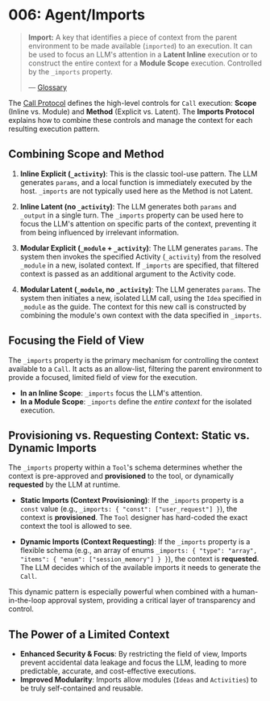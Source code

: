 # 006: Agent/Imports

> **Import:** A key that identifies a piece of context from the parent environment to be made available (`imported`) to an execution. It can be used to focus an LLM's attention in a **Latent Inline** execution or to construct the entire context for a **Module Scope** execution. Controlled by the `_imports` property.
>
> — [Glossary](./000_glossary.md)

The [Call Protocol](./003_agent_call.md) defines the high-level controls for `Call` execution: **Scope** (Inline vs. Module) and **Method** (Explicit vs. Latent). The **Imports Protocol** explains how to combine these controls and manage the context for each resulting execution pattern.

## Combining Scope and Method

1.  **Inline Explicit (`_activity`)**: This is the classic tool-use pattern. The LLM generates `params`, and a local function is immediately executed by the host. `_imports` are not typically used here as the Method is not Latent.

2.  **Inline Latent (no `_activity`)**: The LLM generates both `params` and `_output` in a single turn. The `_imports` property can be used here to focus the LLM's attention on specific parts of the context, preventing it from being influenced by irrelevant information.

3.  **Modular Explicit (`_module` + `_activity`)**: The LLM generates `params`. The system then invokes the specified Activity (`_activity`) from the resolved `_module` in a new, isolated context. If `_imports` are specified, that filtered context is passed as an additional argument to the Activity code.

4.  **Modular Latent (`_module`, no `_activity`)**: The LLM generates `params`. The system then initiates a new, isolated LLM call, using the `Idea` specified in `_module` as the guide. The context for this new call is constructed by combining the module's own context with the data specified in `_imports`.

## Focusing the Field of View

The `_imports` property is the primary mechanism for controlling the context available to a `Call`. It acts as an allow-list, filtering the parent environment to provide a focused, limited field of view for the execution.

- **In an Inline Scope**: `_imports` focus the LLM's attention.
- **In a Module Scope**: `_imports` define the _entire context_ for the isolated execution.

## Provisioning vs. Requesting Context: Static vs. Dynamic Imports

The `_imports` property within a `Tool`'s schema determines whether the context is pre-approved and **provisioned** to the tool, or dynamically **requested** by the LLM at runtime.

- **Static Imports (Context Provisioning)**: If the `_imports` property is a `const` value (e.g., `_imports: { "const": ["user_request"] }`), the context is **provisioned**. The `Tool` designer has hard-coded the exact context the tool is allowed to see.

- **Dynamic Imports (Context Requesting)**: If the `_imports` property is a flexible schema (e.g., an array of enums `_imports: { "type": "array", "items": { "enum": ["session_memory"] } }`), the context is **requested**. The LLM decides which of the available imports it needs to generate the `Call`.

This dynamic pattern is especially powerful when combined with a human-in-the-loop approval system, providing a critical layer of transparency and control.

## The Power of a Limited Context

- **Enhanced Security & Focus**: By restricting the field of view, Imports prevent accidental data leakage and focus the LLM, leading to more predictable, accurate, and cost-effective executions.
- **Improved Modularity**: Imports allow modules (`Ideas` and `Activities`) to be truly self-contained and reusable.
